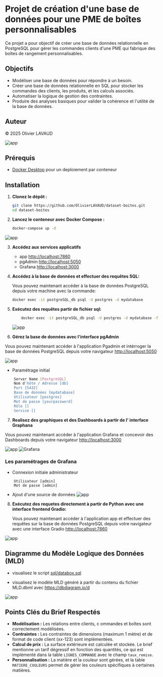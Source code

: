 # Projet de création d'une base de données pour une PME de boîtes personnalisables

Ce projet a pour objectif de créer une base de données relationnelle en PostgreSQL pour gérer les commandes clients d'une PME qui fabrique des boîtes de rangement personnalisables.

## Objectifs

*   Modéliser une base de données pour répondre à un besoin.
*   Créer une base de données relationnelle en SQL pour stocker les commandes des clients, les produits, et les calculs associés.
*   Automatiser la logique de gestion des contraintes.
*   Produire des analyses basiques pour valider la cohérence et l'utilité de la base de données.

## Auteur

© 2025 Olivier LAVAUD

![app](images/image.png)

## Prérequis

*   [Docker Desktop](https://www.docker.com/products/docker-desktop/) pour un deploiement par conteneur

## Installation

1.  **Clonez le dépôt :**

    ```bash
    git clone https://github.com/OlivierLAVAUD/dataset-boites.git
    cd dataset-boites
    ```

2.  **Lancez le conteneur avec Docker Compose :**

    ```bash
    docker-compose up -d
    ```

![app](images/image14.png)


3.  **Accédez aux services applicatifs**
    - app [http://localhost:7860](http://localhost:7860/)
    - pgAdmin [http://localhost:5050](http://localhost:5050/)
    - Grafana [http://localhost:3000](http://localhost:3000)

4.  **Accédez à la base de données et effectuer des requêtes SQL:**

    Vous pouvez maintenant accéder à la base de données PostgreSQL depuis votre machine avec la commande:
    ```bash
    docker exec -it postgreSQL_db psql -U postgres -d mydatabase
    ```

5.  **Exécutez des requêtes partir de fichier sql:**

    ```bash
        docker exec -it postgreSQL_db psql -U postgres -d mydatabase -f docker-entrypoint-initdb.d/databox.sql
    ```
    ![app](images/image3.png)


6. **Gérez la base de données avec l'interface pgAdmin**

  Vous pouvez maintenant accéder à l'application Pgadmin et intérroger la base de données PostgreSQL depuis votre navigateur [http://localhost:5050](http://localhost:5050/)

![app](images/image7.png)

- Paramétrage initial
```bash
    Server Name [PostgreSQL]
    Nom d'hôte / Adresse [db] 
    Port [5432]
    Base de données [mydatabase]
    Utilisateur [postgres]
    Mot de passe [yourpassword]
    Rôle []
    Service []
```


7. **Realisez des graphiques et des Dashboards à partir de l' interface Graphana**

  Vous pouvez maintenant accéder à l'application Grafana et concevoir des Dashboards depuis votre navigateur [http://localhost:3000](http://localhost:3000)

![app](images/image15.png)
![Grafana](images/image13.png)

### Les paramétrages de Grafana
- Connexion initiale administrateur
```
    Utilisateur [admin]
    Mot de passe [admin]
```

- Ajout d'une source de données
![app](images/image12.png)


8. **Exécutez des requetes directement à partir de Python avec une interface frontend Gradio:**

    Vous pouvez maintenant accéder à l'application app et effectuer des requêtes sur la base de données PostgreSQL depuis votre navigateur avec une interface Gradio [http://localhost:7860](http://localhost:7860/)

![app](images/image4.png)


## Diagramme du Modèle Logique des Données (MLD)

* visualisez le script [sql/databox.sql](https://github.com/OlivierLAVAUD/dataset-boites/blob/master/sql/databox.sql)

* visualisez le modèle MLD généré à partir du contenu du fichier MLD.dbml avec https://dbdiagram.io/d

![app](images/image.png)


## Points Clés du Brief Respectés

*   **Modélisation :** Les relations entre clients, c   ommandes et boîtes sont correctement modélisées.
*   **Contraintes :** Les contraintes de dimensions (maximum 1 mètre) et de format de code client (xx-123) sont implémentées.
*   **Calcul de prix :** La surface extérieure est calculée et stockée. Le brief mentionne un tarif dégressif en fonction des quantités, ce qui est implémenté dans la table `LIGNES_COMMANDE` avec le champ `taux_remise`.
*   **Personnalisation :** La matière et la couleur sont gérées, et la table `MATIERE_COULEURS` permet de gérer les couleurs spécifiques à certaines matières.




